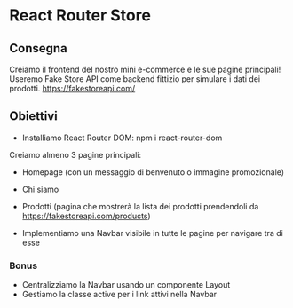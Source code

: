 # React Router Store

## Consegna

Creiamo il frontend del nostro mini e-commerce e le sue pagine principali! Useremo Fake Store API come backend fittizio per simulare i dati dei prodotti.
https://fakestoreapi.com/

## Obiettivi

- Installiamo React Router DOM: npm i react-router-dom

Creiamo almeno 3 pagine principali:

- Homepage (con un messaggio di benvenuto o immagine promozionale)
- Chi siamo
- Prodotti (pagina che mostrerà la lista dei prodotti prendendoli da https://fakestoreapi.com/products)

- Implementiamo una Navbar visibile in tutte le pagine per navigare tra di esse

### Bonus

- Centralizziamo la Navbar usando un componente Layout
- Gestiamo la classe active per i link attivi nella Navbar
